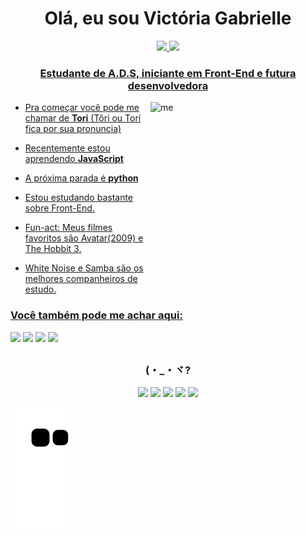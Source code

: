 <h1 align="center">Olá, eu sou Victória Gabrielle</h1>
<div align="center">
  <a href="https://github.com/torigabrielle">
  <img height="180em" src="https://github-readme-stats.vercel.app/api?username=torigabrielle&show_icons=true&theme=dark&include_all_commits=true&count_private=true"/>
  <img height="180em" src="https://github-readme-stats.vercel.app/api/top-langs/?username=torigabrielle&layout=compact&langs_count=7&theme=dark"/>
</div>
<h3 align="center">Estudante de A.D.S, iniciante em Front-End e futura desenvolvedora</h3>
<img align="right" alt="me" width="280" height="280" src="https://cdn.discordapp.com/attachments/893543990161461322/1041078460585623643/70iktt.gif">

- Pra começar você pode me chamar de **Tori** (Tôri ou Torí fica por sua pronuncia)

-  Recentemente estou aprendendo **JavaScript**

-  A próxima parada é **python**

-  Estou estudando bastante sobre Front-End.

-  Fun-act: Meus filmes favoritos são Avatar(2009) e The Hobbit 3.

- White Noise e Samba são os melhores companheiros de estudo.



<h3 align="left">Você também pode me achar aqui:</h3>
<p align="left">
<a href="https://instagram.com/toriaichirou" target="_blank"><img src="https://img.shields.io/badge/-Instagram-%23E4405F?style=for-the-badge&logo=instagram&logoColor=white" target="_blank"></a>
<a href = "mailto:victoriagabrielleferreira@gmail.com"><img src="https://img.shields.io/badge/-Gmail-%23333?style=for-the-badge&logo=gmail&logoColor=white" target="_blank"></a>
<a href="https://www.linkedin.com/in/victoriaferreira26" target="_blank"><img src="https://img.shields.io/badge/-LinkedIn-%230077B5?style=for-the-badge&logo=linkedin&logoColor=white" target="_blank"></a> 
<a href="https://open.spotify.com/user/wew9qnv8srmvf8ddrkupui4pq"><img src="https://img.shields.io/badge/Spotify-1ED760?&style=for-the-badge&logo=spotify&logoColor=white"></a>
</p>

##

<div align="center">
<h3>(・_・ヾ?</h3>
<a><img src="https://img.shields.io/badge/HTML-239120?style=for-the-badge&logo=html5&logoColor=white">
<a><img src="https://img.shields.io/badge/CSS-239120?&style=for-the-badge&logo=css3&logoColor=white">
<a><img src="https://img.shields.io/badge/JavaScript-F7DF1E?style=for-the-badge&logo=javascript&logoColor=black">
<a><img src="https://img.shields.io/badge/Figma-F24E1E?style=for-the-badge&logo=figma&logoColor=white">
<a><img src="https://img.shields.io/badge/Notion-000000?style=for-the-badge&logo=notion&logoColor=white">
</div>

![snake gif](https://github.com/torigabrielle/torigabrielle/blob/output/github-contribution-grid-snake.svg)
